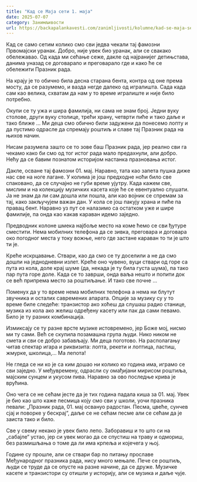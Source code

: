 ```yaml
---
title: "Кад се Маја сети 1. маја"
date: 2025-07-07
category: Занимљивости
url: https://backapalankavesti.com/zanimljivosti/kolumne/kad-se-maja-seti-1-maja/
---
```


Кад се само сетим колико смо сви једва чекали тај фамозни Првомајски уранак. Добро, није увек био уранак, али се свакако обележавао. Од када ми сећање сеже, дакле од најранијег детињстава, данима уназад се договарало и преговарало где и како ће се обележити Празник рада.

На крају је то обично била десна старана бента, контра од оне према мосту, да се разумемо, и вазда негде далеко од игралишта. Сада када сам као велика, схватам да нам у то време игралиште и није било потребно.

Окупи се ту ужа и шира фамилија, ни сама не знам број. Једни вуку столове, други вуку столице, трећи храну, четврти пиће и тако даље и тако ближе … Ми деца смо обично били задужени да понесемо лопту и да пустимо одрасле да спремају роштиљ и славе тај Празник рада на њихов начин.

Нисам разумела зашто се то зове баш Празник рада, јер реално сви га чекамо како би смо од тог истог рада мало предахнули, али добро. Нећу да се бавим познатом историјом настанка празновања истог.

Дакле, осване тај фамозни 01. мај. Наравно, тата као запета пушка диже нас све на ноге лагане. У колима је још предходне ноћи било све спаковано, да се случајно не губи време ујутру. Када кажем све, мислим и на колекцију музичких касета које ће се евентуално слушати. Ја не знам да ли сам дошла или пошла, али као војник се спремам за тај, како закључујем важан дан. У кола се још пакују храна и пиће па правац бент. Наравно уз пут се налазимо са остатком уже и шире фамилије, па онда као какав караван идемо заједно.

Предводник колоне шмека најбоље место на коме ћемо се сви ђутуре сместити. Нема мобилних телефона да се зивка, преговара и договара око погодног места у току вожње, него где застане караван то ти је што ти је.

Креће искрцавање. Ствари, као да смо се ту доселили а не да смо дошли на једнодневни излет. Креће оно чувено, вуци ствари од горе са пута из кола, доле крај шуме (да, некада је ту била густа шума), па тако пар пута горе доле. Када се то заврши, онда ваља нешто и попити док се већ припрема место за роштиљање. И тако све почне …

Поменух да у то време нема мобилних телефона а нема ни блутут звучника и осталих савремених апарата. Опције за музику су у то време биле следеће: транзистор ако хоћеш да слушаш радио станице, музика из кола ако желиш одређену касету или пак да сами певамо. Било је ту разних комбинација.

Измиксају се ту разне врсте музике истовремено, јер Боже мој, нисмо ми ту сами. Већ се скупила позамашна група људи. Нико ником не смета и сви се добро забављају. Ми деца поготово. На располагању читав спектар игара и риквизита: лопта, рекети и лоптица, ластиш, жмурке, школица,… Ма лепота!

Не гледа се ни ко је са ким дошао ни колико ко година има, играмо се сви заједно. У међувремену, одрасли су омађијани мирисом роштиља, мајским сунцем и укусом пива. Наравно за ово последње крива је врућина.

Оно чега се не сећам јесте да је тих година падала киша за 01. мај. Увек је био као што каже песмица коју смо сви у школи, уочи празника певали: „Празник рада, 01. мај освануо радостан. Песма, цвеће, сунчев сјај и поворке у бескрај“, даље се не сећам песме али се сећам да је заиста тако и било.

Све у свему некако је увек било лепо. Заборавиш и то што си на „сабајле“ устао, јер си увек могао да се спустиш на траву и одмориш, без размишљања о томе да ли има крпеља и којечега у њој.

Године су прошле, али се ствари бар по питању прославе Међународног празника рада, нису много мењале. Пече се роштиљ, људи се труде да се опусте на разне начине, да се друже. Музичке касете и транзистори су отишли у историју, али се музика и даље чује.
